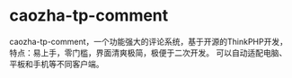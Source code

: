# caozha-tp-comment
caozha-tp-comment，一个功能强大的评论系统，基于开源的ThinkPHP开发，特点：易上手，零门槛，界面清爽极简，极便于二次开发。 可以自动适配电脑、平板和手机等不同客户端。
